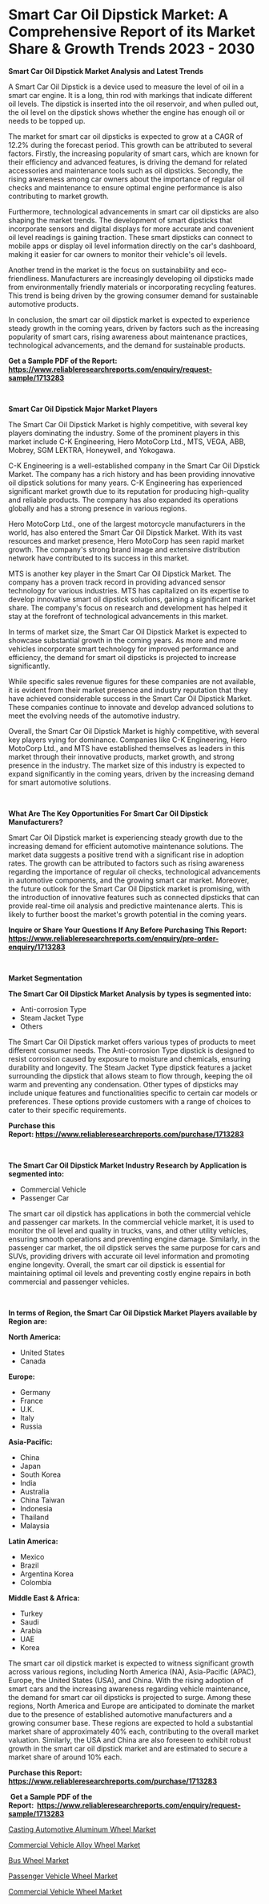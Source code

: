 <p><h1>Smart Car Oil Dipstick Market: A Comprehensive Report of its Market Share & Growth Trends 2023 - 2030</h1></p><p><strong>Smart Car Oil Dipstick Market Analysis and Latest Trends</strong></p>
<p><p>A Smart Car Oil Dipstick is a device used to measure the level of oil in a smart car engine. It is a long, thin rod with markings that indicate different oil levels. The dipstick is inserted into the oil reservoir, and when pulled out, the oil level on the dipstick shows whether the engine has enough oil or needs to be topped up.</p><p>The market for smart car oil dipsticks is expected to grow at a CAGR of 12.2% during the forecast period. This growth can be attributed to several factors. Firstly, the increasing popularity of smart cars, which are known for their efficiency and advanced features, is driving the demand for related accessories and maintenance tools such as oil dipsticks. Secondly, the rising awareness among car owners about the importance of regular oil checks and maintenance to ensure optimal engine performance is also contributing to market growth.</p><p>Furthermore, technological advancements in smart car oil dipsticks are also shaping the market trends. The development of smart dipsticks that incorporate sensors and digital displays for more accurate and convenient oil level readings is gaining traction. These smart dipsticks can connect to mobile apps or display oil level information directly on the car's dashboard, making it easier for car owners to monitor their vehicle's oil levels.</p><p>Another trend in the market is the focus on sustainability and eco-friendliness. Manufacturers are increasingly developing oil dipsticks made from environmentally friendly materials or incorporating recycling features. This trend is being driven by the growing consumer demand for sustainable automotive products.</p><p>In conclusion, the smart car oil dipstick market is expected to experience steady growth in the coming years, driven by factors such as the increasing popularity of smart cars, rising awareness about maintenance practices, technological advancements, and the demand for sustainable products.</p></p>
<p><strong>Get a Sample PDF of the Report:&nbsp; <a href="https://www.reliableresearchreports.com/enquiry/request-sample/1713283">https://www.reliableresearchreports.com/enquiry/request-sample/1713283</a></strong></p>
<p>&nbsp;</p>
<p><strong>Smart Car Oil Dipstick Major Market Players</strong></p>
<p><p>The Smart Car Oil Dipstick Market is highly competitive, with several key players dominating the industry. Some of the prominent players in this market include C-K Engineering, Hero MotoCorp Ltd., MTS, VEGA, ABB, Mobrey, SGM LEKTRA, Honeywell, and Yokogawa.</p><p>C-K Engineering is a well-established company in the Smart Car Oil Dipstick Market. The company has a rich history and has been providing innovative oil dipstick solutions for many years. C-K Engineering has experienced significant market growth due to its reputation for producing high-quality and reliable products. The company has also expanded its operations globally and has a strong presence in various regions.</p><p>Hero MotoCorp Ltd., one of the largest motorcycle manufacturers in the world, has also entered the Smart Car Oil Dipstick Market. With its vast resources and market presence, Hero MotoCorp has seen rapid market growth. The company's strong brand image and extensive distribution network have contributed to its success in this market.</p><p>MTS is another key player in the Smart Car Oil Dipstick Market. The company has a proven track record in providing advanced sensor technology for various industries. MTS has capitalized on its expertise to develop innovative smart oil dipstick solutions, gaining a significant market share. The company's focus on research and development has helped it stay at the forefront of technological advancements in this market.</p><p>In terms of market size, the Smart Car Oil Dipstick Market is expected to showcase substantial growth in the coming years. As more and more vehicles incorporate smart technology for improved performance and efficiency, the demand for smart oil dipsticks is projected to increase significantly.</p><p>While specific sales revenue figures for these companies are not available, it is evident from their market presence and industry reputation that they have achieved considerable success in the Smart Car Oil Dipstick Market. These companies continue to innovate and develop advanced solutions to meet the evolving needs of the automotive industry.</p><p>Overall, the Smart Car Oil Dipstick Market is highly competitive, with several key players vying for dominance. Companies like C-K Engineering, Hero MotoCorp Ltd., and MTS have established themselves as leaders in this market through their innovative products, market growth, and strong presence in the industry. The market size of this industry is expected to expand significantly in the coming years, driven by the increasing demand for smart automotive solutions.</p></p>
<p>&nbsp;</p>
<p><strong>What Are The Key Opportunities For Smart Car Oil Dipstick Manufacturers?</strong></p>
<p><p>Smart Car Oil Dipstick market is experiencing steady growth due to the increasing demand for efficient automotive maintenance solutions. The market data suggests a positive trend with a significant rise in adoption rates. The growth can be attributed to factors such as rising awareness regarding the importance of regular oil checks, technological advancements in automotive components, and the growing smart car market. Moreover, the future outlook for the Smart Car Oil Dipstick market is promising, with the introduction of innovative features such as connected dipsticks that can provide real-time oil analysis and predictive maintenance alerts. This is likely to further boost the market's growth potential in the coming years.</p></p>
<p><strong>Inquire or Share Your Questions If Any Before Purchasing This Report: <a href="https://www.reliableresearchreports.com/enquiry/pre-order-enquiry/1713283">https://www.reliableresearchreports.com/enquiry/pre-order-enquiry/1713283</a></strong></p>
<p>&nbsp;</p>
<p><strong>Market Segmentation</strong></p>
<p><strong>The Smart Car Oil Dipstick Market Analysis by types is segmented into:</strong></p>
<p><ul><li>Anti-corrosion Type</li><li>Steam Jacket Type</li><li>Others</li></ul></p>
<p><p>The Smart Car Oil Dipstick market offers various types of products to meet different consumer needs. The Anti-corrosion Type dipstick is designed to resist corrosion caused by exposure to moisture and chemicals, ensuring durability and longevity. The Steam Jacket Type dipstick features a jacket surrounding the dipstick that allows steam to flow through, keeping the oil warm and preventing any condensation. Other types of dipsticks may include unique features and functionalities specific to certain car models or preferences. These options provide customers with a range of choices to cater to their specific requirements.</p></p>
<p><strong>Purchase this Report:&nbsp;<a href="https://www.reliableresearchreports.com/purchase/1713283">https://www.reliableresearchreports.com/purchase/1713283</a></strong></p>
<p>&nbsp;</p>
<p><strong>The Smart Car Oil Dipstick Market Industry Research by Application is segmented into:</strong></p>
<p><ul><li>Commercial Vehicle</li><li>Passenger Car</li></ul></p>
<p><p>The smart car oil dipstick has applications in both the commercial vehicle and passenger car markets. In the commercial vehicle market, it is used to monitor the oil level and quality in trucks, vans, and other utility vehicles, ensuring smooth operations and preventing engine damage. Similarly, in the passenger car market, the oil dipstick serves the same purpose for cars and SUVs, providing drivers with accurate oil level information and promoting engine longevity. Overall, the smart car oil dipstick is essential for maintaining optimal oil levels and preventing costly engine repairs in both commercial and passenger vehicles.</p></p>
<p>&nbsp;</p>
<p><strong>In terms of Region, the Smart Car Oil Dipstick Market Players available by Region are:</strong></p>
<p>
    <p> <strong> North America: </strong>
        <ul>
            <li>United States</li>
            <li>Canada</li>
        </ul>
        </p> 
    <p> <strong> Europe: </strong>
        <ul>
            <li>Germany</li>
            <li>France</li>
            <li>U.K.</li>
            <li>Italy</li>
            <li>Russia</li>
        </ul>
        </p> 
    <p> <strong> Asia-Pacific: </strong>
        <ul>
            <li>China</li>
            <li>Japan</li>
            <li>South Korea</li>
            <li>India</li>
            <li>Australia</li>
            <li>China Taiwan</li>
            <li>Indonesia</li>
            <li>Thailand</li>
            <li>Malaysia</li>
        </ul>
        </p> 
    <p> <strong> Latin America: </strong>
        <ul>
            <li>Mexico</li>
            <li>Brazil</li>
            <li>Argentina Korea</li>
            <li>Colombia</li>
        </ul>
        </p> 
    <p> <strong> Middle East & Africa: </strong>
        <ul>
            <li>Turkey</li>
            <li>Saudi</li>
            <li>Arabia</li>
            <li>UAE</li>
            <li>Korea</li>
        </ul>
    </p>
    </p>
<p><p>The smart car oil dipstick market is expected to witness significant growth across various regions, including North America (NA), Asia-Pacific (APAC), Europe, the United States (USA), and China. With the rising adoption of smart cars and the increasing awareness regarding vehicle maintenance, the demand for smart car oil dipsticks is projected to surge. Among these regions, North America and Europe are anticipated to dominate the market due to the presence of established automotive manufacturers and a growing consumer base. These regions are expected to hold a substantial market share of approximately 40% each, contributing to the overall market valuation. Similarly, the USA and China are also foreseen to exhibit robust growth in the smart car oil dipstick market and are estimated to secure a market share of around 10% each.</p></p>
<p><strong>Purchase this Report: <a href="https://www.reliableresearchreports.com/purchase/1713283">https://www.reliableresearchreports.com/purchase/1713283</a></strong></p>
<p>&nbsp;<strong>Get a Sample PDF of the Report:&nbsp;&nbsp;<a href="https://www.reliableresearchreports.com/enquiry/request-sample/1713283">https://www.reliableresearchreports.com/enquiry/request-sample/1713283</a></strong></p>
<p><strong></strong></p>
<p><p><a href="https://github.com/amonskiyk/Market-Research-Report-List-1/blob/main/casting-automotive-aluminum-wheel-market.md">Casting Automotive Aluminum Wheel Market</a></p><p><a href="https://medium.com/@brendajames1938/commercial-vehicle-alloy-wheel-market-trends-and-market-analysis-forecasted-for-period-2023-2030-1b1d5e0b8bc0">Commercial Vehicle Alloy Wheel Market</a></p><p><a href="https://medium.com/@loriwatson1948/bus-wheel-market-size-cagr-trends-2024-2030-1006a63bf3e3">Bus Wheel Market</a></p><p><a href="https://github.com/surverupesha/Market-Research-Report-List-1/blob/main/passenger-vehicle-wheel-market.md">Passenger Vehicle Wheel Market</a></p><p><a href="https://medium.com/@marieriley2012/commercial-vehicle-wheel-market-share-evolution-and-market-growth-trends-2023-2030-1589db3c6be0">Commercial Vehicle Wheel Market</a></p></p>